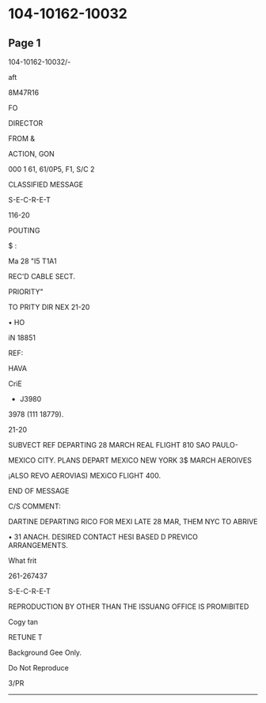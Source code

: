 # 104-10162-10032

## Page 1

104-10162-10032/-

aft

8M47R16

FO

DIRECTOR

FROM &

ACTION, GON

000 1 61, 61/0P5, F1, S/C 2

CLASSIFIED MESSAGE

S-E-C-R-E-T

116-20

POUTING

$ :

Ma 28 "I5 T1A1

REC'D CABLE SECT.

PRIORITY"

TO PRITY DIR NEX 21-20

• HO

iN 18851

REF:

HAVA

CriE

- J3980

3978 (111 18779).

21-20

SUBVECT REF DEPARTING 28 MARCH REAL FLIGHT 810 SAO PAULO-

MEXICO CITY. PLANS DEPART MEXICO NEW YORK 3$ MARCH AEROIVES

¡ALSO REVO AEROVIAS) MEXiCO FLIGHT 400.

END OF MESSAGE

C/S COMMENT:

DARTINE DEPARTING RICO FOR MEXI LATE 28 MAR, THEM NYC TO ABRIVE

• 31 ANACH. DESIRED CONTACT HESI BASED D PREVICO ARRANGEMENTS.

What frit

261-267437

S-E-C-R-E-T

REPRODUCTION BY OTHER THAN THE ISSUANG OFFICE IS PROMIBITED

Cogy tan

RETUNE T

Background Gee Only.

Do Not Reproduce

3/PR

---

